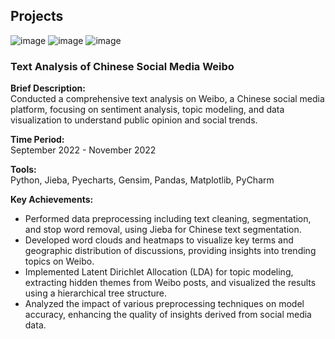 ## Projects
![image](https://github.com/user-attachments/assets/caf5a66b-7964-4d0c-be56-a4a458321aeb)
![image](https://github.com/user-attachments/assets/6f6c9ed1-0646-4d6f-813a-dacdea6030cc)
![image](https://github.com/user-attachments/assets/9cb5b4d6-17cc-4c29-9ec1-55294dd5f774)

### Text Analysis of Chinese Social Media Weibo

**Brief Description:**  
Conducted a comprehensive text analysis on Weibo, a Chinese social media platform, focusing on sentiment analysis, topic modeling, and data visualization to understand public opinion and social trends.

**Time Period:**  
September 2022 - November 2022

**Tools:**  
Python, Jieba, Pyecharts, Gensim, Pandas, Matplotlib, PyCharm

**Key Achievements:**
- Performed data preprocessing including text cleaning, segmentation, and stop word removal, using Jieba for Chinese text segmentation.
- Developed word clouds and heatmaps to visualize key terms and geographic distribution of discussions, providing insights into trending topics on Weibo.
- Implemented Latent Dirichlet Allocation (LDA) for topic modeling, extracting hidden themes from Weibo posts, and visualized the results using a hierarchical tree structure.
- Analyzed the impact of various preprocessing techniques on model accuracy, enhancing the quality of insights derived from social media data.
